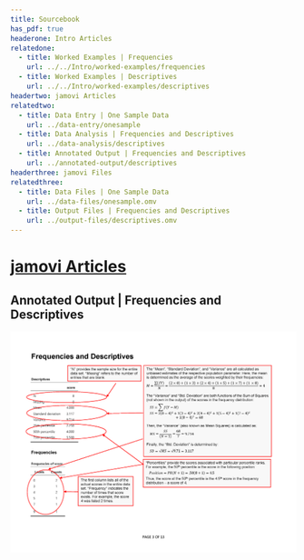```yaml
---
title: Sourcebook
has_pdf: true
headerone: Intro Articles
relatedone:
  - title: Worked Examples | Frequencies
    url: ../../Intro/worked-examples/frequencies
  - title: Worked Examples | Descriptives
    url: ../../Intro/worked-examples/descriptives
headertwo: jamovi Articles
relatedtwo:
  - title: Data Entry | One Sample Data
    url: ../data-entry/onesample
  - title: Data Analysis | Frequencies and Descriptives
    url: ../data-analysis/descriptives
  - title: Annotated Output | Frequencies and Descriptives
    url: ../annotated-output/descriptives
headerthree: jamovi Files
relatedthree:
  - title: Data Files | One Sample Data
    url: ../data-files/onesample.omv
  - title: Output Files | Frequencies and Descriptives
    url: ../output-files/descriptives.omv
---
```


# [jamovi Articles](../index.md)

## Annotated Output | Frequencies and Descriptives

<p align="center"><kbd><img src="descriptives.png"></kbd></p>
